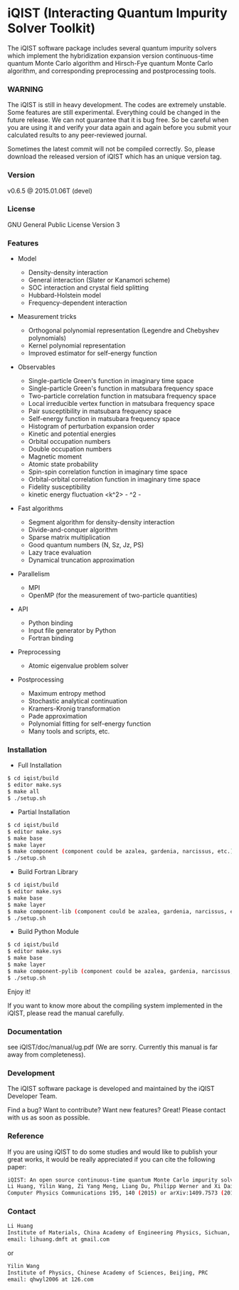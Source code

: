 # iQIST (Interacting Quantum Impurity Solver Toolkit)

The iQIST software package includes several quantum impurity solvers which implement the hybridization expansion version continuous-time quantum Monte Carlo algorithm and Hirsch-Fye quantum Monte Carlo algorithm, and corresponding preprocessing and postprocessing tools.

### WARNING

The iQIST is still in heavy development. The codes are extremely unstable. Some features are still experimental. Everything could be changed in the future release. We can not guarantee that it is bug free. So be careful when you are using it and verify your data again and again before you submit your calculated results to any peer-reviewed journal.

Sometimes the latest commit will not be compiled correctly. So, please download the released version of iQIST which has an unique version tag.

### Version

v0.6.5 @ 2015.01.06T (devel)

### License

GNU General Public License Version 3

### Features

* Model
    * Density-density interaction
    * General interaction (Slater or Kanamori scheme)
    * SOC interaction and crystal field splitting
    * Hubbard-Holstein model
    * Frequency-dependent interaction

* Measurement tricks
    * Orthogonal polynomial representation (Legendre and Chebyshev polynomials)
    * Kernel polynomial representation
    * Improved estimator for self-energy function

* Observables
    * Single-particle Green's function in imaginary time space
    * Single-particle Green's function in matsubara frequency space
    * Two-particle correlation function in matsubara frequency space
    * Local irreducible vertex function in matsubara frequency space
    * Pair susceptibility in matsubara frequency space
    * Self-energy function in matsubara frequency space
    * Histogram of perturbation expansion order
    * Kinetic and potential energies
    * Orbital occupation numbers
    * Double occupation numbers
    * Magnetic moment
    * Atomic state probability
    * Spin-spin correlation function in imaginary time space
    * Orbital-orbital correlation function in imaginary time space
    * Fidelity susceptibility
    * kinetic energy fluctuation <k^2> - <k>^2 - <k>

* Fast algorithms
    * Segment algorithm for density-density interaction
    * Divide-and-conquer algorithm
    * Sparse matrix multiplication
    * Good quantum numbers (N, Sz, Jz, PS)
    * Lazy trace evaluation
    * Dynamical truncation approximation

* Parallelism
    * MPI
    * OpenMP (for the measurement of two-particle quantities)

* API
    * Python binding
    * Input file generator by Python
    * Fortran binding

* Preprocessing
    * Atomic eigenvalue problem solver

* Postprocessing
    * Maximum entropy method
    * Stochastic analytical continuation
    * Kramers-Kronig transformation
    * Pade approximation
    * Polynomial fitting for self-energy function
    * Many tools and scripts, etc.

### Installation

* Full Installation
```sh
$ cd iqist/build
$ editor make.sys
$ make all
$ ./setup.sh
```

* Partial Installation
```sh
$ cd iqist/build
$ editor make.sys
$ make base
$ make layer
$ make component (component could be azalea, gardenia, narcissus, etc.)
$ ./setup.sh
```

* Build Fortran Library
```sh
$ cd iqist/build
$ editor make.sys
$ make base
$ make layer
$ make component-lib (component could be azalea, gardenia, narcissus, etc.)
$ ./setup.sh
```

* Build Python Module
```sh
$ cd iqist/build
$ editor make.sys
$ make base
$ make layer
$ make component-pylib (component could be azalea, gardenia, narcissus, etc.)
$ ./setup.sh
```

Enjoy it!

If you want to know more about the compiling system implemented in the iQIST, please read the manual carefully.

### Documentation

see iQIST/doc/manual/ug.pdf (We are sorry. Currently this manual is far away from completeness).

### Development

The iQIST software package is developed and maintained by the iQIST Developer Team.

Find a bug? Want to contribute? Want new features? Great! Please contact with us as soon as possible.

### Reference

If you are using iQIST to do some studies and would like to publish your great works, it would be really appreciated if you can cite the following paper:

```sh
iQIST: An open source continuous-time quantum Monte Carlo impurity solver toolkit
Li Huang, Yilin Wang, Zi Yang Meng, Liang Du, Philipp Werner and Xi Dai
Computer Physics Communications 195, 140 (2015) or arXiv:1409.7573 (2014)
```

### Contact

```sh
Li Huang
Institute of Materials, China Academy of Engineering Physics, Sichuan, PRC
email: lihuang.dmft at gmail.com
```

or

```sh
Yilin Wang
Institute of Physics, Chinese Academy of Sciences, Beijing, PRC
email: qhwyl2006 at 126.com
```
